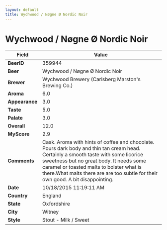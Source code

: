 ```yaml
---
layout: default
title: Wychwood / Nøgne Ø Nordic Noir
---
```


# Wychwood / Nøgne Ø Nordic Noir

| Field         | Value     |
|---------------|-----------|
| **BeerID** | 359944 |
| **Beer** | Wychwood / Nøgne Ø Nordic Noir |
| **Brewer** | Wychwood Brewery (Carlsberg Marston&#39;s Brewing Co.) |
| **Aroma** | 6.0 |
| **Appearance** | 3.0 |
| **Taste** | 5.0 |
| **Palate** | 3.0 |
| **Overall** | 12.0 |
| **MyScore** | 2.9 |
| **Comments** | Cask. Aroma with hints of coffee and chocolate. Pours dark body and thin tan cream head. Certainly a smooth taste with some licorice sweetness but no great body. It needs some caramel or toasted malts to bolster what is there.What malts there are are too subtle for their own good. A bit disappointing. |
| **Date** | 10/18/2015 11:19:11 AM |
| **Country** | England |
| **State** | Oxfordshire |
| **City** | Witney |
| **Style** | Stout - Milk / Sweet |

